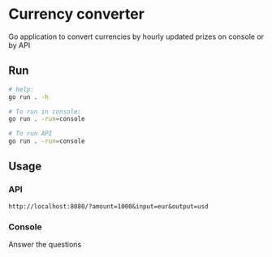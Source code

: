 # Currency converter

Go application to convert currencies by hourly updated prizes on console or by API

## Run

```bash
# help:
go run . -h

# To run in console:
go run . -run=console

# To run API
go run . -run=console
```

## Usage

### API

```url
http://localhost:8080/?amount=1000&input=eur&output=usd
```

### Console

Answer the questions
